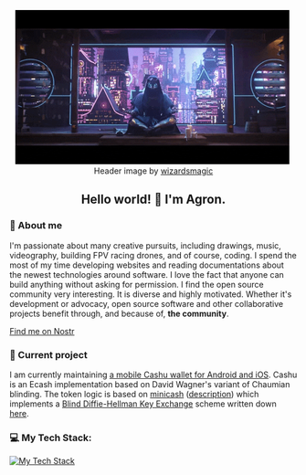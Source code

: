 <!--
**KKA11010/KKA11010** is a ✨ _special_ ✨ repository because its `README.md` (this file) appears on your GitHub profile.

Here are some ideas to get you started:

- 🔭 I’m currently working on ...
- 🌱 I’m currently learning ...
- 👯 I’m looking to collaborate on ...
- 🤔 I’m looking for help with ...
- 💬 Ask me about ...
- 📫 How to reach me: ...
- 😄 Pronouns: ...
- ⚡ Fun fact: ...
-->

<div align="center">

![KKA11010's GitHub Profile Header](assets/giphy.gif)&nbsp;
Header image by [wizardsmagic](https://giphy.com/gifs/wizardsmagic-mtgneon-kamigawa-neon-dynasty-IYQutUaiLHTxmscCLy)

## Hello world! 👋 I'm Agron.
</div>

### 💬 About me

I'm passionate about many creative pursuits, including drawings, music, videography, building FPV racing drones, and of course, coding. I spend the most of my time developing websites and reading documentations about the newest technologies around software. I love the fact that anyone can build anything without asking for permission. I find the open source community very interesting. It is diverse and highly motivated. Whether it's development or advocacy, open source software and other collaborative projects benefit through, and because of, **the community**.

[Find me on Nostr](https://snort.social/p/npub1pp355axf69z8ndrz8zdnqa54s90e5xy737mwqk9e9cvt606nwszsdx8nu7)&nbsp;

### 🔭 Current project

I am currently maintaining [a mobile Cashu wallet for Android and iOS](https://github.com/cashubtc/eNuts). Cashu is an Ecash implementation based on David Wagner's variant of Chaumian blinding. The token logic is based on [minicash](https://github.com/phyro/minicash) ([description](https://gist.github.com/phyro/935badc682057f418842c72961cf096c)) which implements a [Blind Diffie-Hellman Key Exchange](https://cypherpunks.venona.com/date/1996/03/msg01848.html) scheme written down [here](https://gist.github.com/RubenSomsen/be7a4760dd4596d06963d67baf140406).

### 💻 My Tech Stack:

[![My Tech Stack](https://skillicons.dev/icons?i=react,next,vuejs,nodejs,js,ts)](https://skillicons.dev)